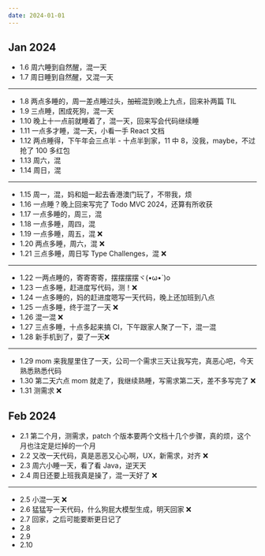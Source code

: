 ```yaml
---
date: 2024-01-01
---
```


## Jan 2024

- 1.6 周六睡到自然醒，混一天
- 1.7 周日睡到自然醒，又混一天

---

- 1.8 两点多睡的，周一差点睡过头，~~加班~~混到晚上九点，回来补两篇 TIL
- 1.9 三点睡，困成死狗，混一天
- 1.10 晚上十一点前就睡着了，混一天，回来写会代码继续睡
- 1.11 一点多才睡，混一天，小看一手 React 文档
- 1.12 两点睡得，下午年会三点半 - 十点半到家，11 中 8，没我，maybe，不过抢了 100 多红包
- 1.13 周六，混
- 1.14 周日，混

---

- 1.15 周一，混，妈和姐一起去香港澳门玩了，不带我，烦
- 1.16 一点睡？晚上回来写完了 Todo MVC 2024，还算有所收获
- 1.17 一点多睡的，周三，混
- 1.18 一点多睡，周四，混
- 1.19 一点多睡，周五，混 ❌
- 1.20 两点多睡，周六，混 ❌
- 1.21 三点多睡，周日写 Type Challenges，混 ❌

--- 

- 1.22 一两点睡的，寄寄寄寄，摆摆摆摆ヾ(•ω•\`)o
- 1.23 一点多睡，赶进度写代码，测！❌
- 1.24 一点多睡的，妈的赶进度嗯写一天代码，晚上还加班到八点
- 1.25 一点多睡，终于混了一天 ❌
- 1.26 混一混 ❌
- 1.27 三点多睡，十点多起来搞 CI，下午跟家人聚了一下，混一混
- 1.28 新手机到了，耍了一天❌

---


- 1.29 mom 来我屋里住了一天，公司一个需求三天让我写完，真恶心吧，今天熟悉熟悉代码
- 1.30 第二天六点 mom 就走了，我继续熟睡，写需求第二天，差不多写完了 ❌
- 1.31 测需求 ❌

## Feb 2024

- 2.1 第二个月，测需求，patch 个版本要两个文档十几个步骤，真的烦，这个月也注定是烂掉的一个月
- 2.2 又改一天代码，真是恶恶又心心啊，UX，新需求，对齐 ❌
- 2.3 周六小睡一天，看了看 Java，逆天天
- 2.4 周日还要上班我真是操了，混一天好了 ❌

---

- 2.5 小混一天 ❌
- 2.6 猛猛写一天代码，什么狗屁大模型生成，明天回家 ❌
- 2.7 回家，之后可能要断更日记了
- 2.8
- 2.9
- 2.10